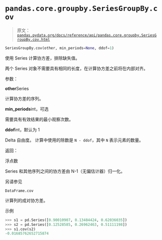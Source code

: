 # `pandas.core.groupby.SeriesGroupBy.cov`

> 原文：[`pandas.pydata.org/docs/reference/api/pandas.core.groupby.SeriesGroupBy.cov.html`](https://pandas.pydata.org/docs/reference/api/pandas.core.groupby.SeriesGroupBy.cov.html)

```py
SeriesGroupBy.cov(other, min_periods=None, ddof=1)
```

使用 Series 计算协方差，排除缺失值。

两个 Series 对象不需要具有相同的长度，在计算协方差之前将在内部对齐。

参数：

**other**Series

计算协方差的序列。

**min_periods**int，可选

需要具有有效结果的最小观察次数。

**ddof**int，默认为 1

Delta 自由度。 计算中使用的除数是 `N - ddof`，其中 `N` 表示元素的数量。

返回：

浮点数

Series 和其他序列之间的协方差由 N-1（无偏估计器）归一化。

另请参见

`DataFrame.cov`

计算列的成对协方差。

示例

```py
>>> s1 = pd.Series([0.90010907, 0.13484424, 0.62036035])
>>> s2 = pd.Series([0.12528585, 0.26962463, 0.51111198])
>>> s1.cov(s2)
-0.01685762652715874 
```
